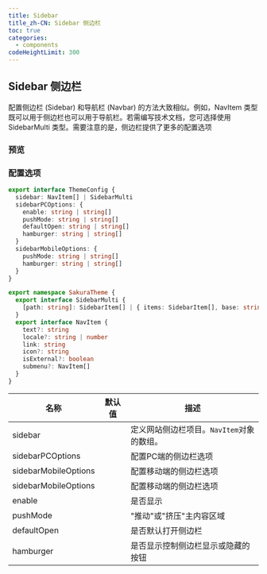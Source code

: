 ```yaml
---
title: Sidebar
title_zh-CN: Sidebar 侧边栏
toc: true
categories:
  - components
codeHeightLimit: 300
---
```


## Sidebar 侧边栏

配置侧边栏 (Sidebar) 和导航栏 (Navbar) 的方法大致相似。例如，NavItem 类型既可以用于侧边栏也可以用于导航栏。若需编写技术文档，您可选择使用 SidebarMulti 类型。需要注意的是，侧边栏提供了更多的配置选项

### 预览

<SakuraSidebarPG />

### 配置选项

```ts
export interface ThemeConfig {
  sidebar: NavItem[] | SidebarMulti
  sidebarPCOptions: {
    enable: string | string[]
    pushMode: string | string[]
    defaultOpen: string | string[]
    hamburger: string | string[]
  }
  sidebarMobileOptions: {
    pushMode: string | string[]
    hamburger: string | string[]
  }
}
```

``` ts
export namespace SakuraTheme {
  export interface SidebarMulti {
    [path: string]: SidebarItem[] | { items: SidebarItem[], base: string }
  }
  export interface NavItem {
    text?: string
    locale?: string | number
    link: string
    icon?: string
    isExternal?: boolean
    submenu?: NavItem[]
  }
}
```

| 名称 | 默认值 | 描述 |
| ---- | ---- | ---- |
| sidebar |  | 定义网站侧边栏项目。`NavItem`对象的数组。 |
| sidebarPCOptions |  | 配置PC端的侧边栏选项 |
| sidebarMobileOptions |  | 配置移动端的侧边栏选项 |
| sidebarMobileOptions |  | 配置移动端的侧边栏选项 |
| enable |  | 是否显示 |
| pushMode |  | "推动"或"挤压"主内容区域 |
| defaultOpen |  | 是否默认打开侧边栏 |
| hamburger |  | 是否显示控制侧边栏显示或隐藏的按钮 |
